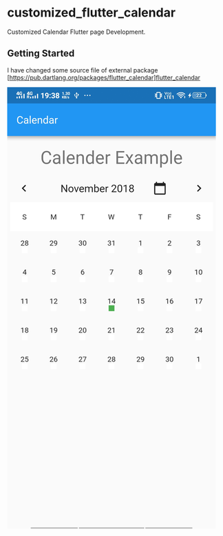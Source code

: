 # customized_flutter_calendar

Customized Calendar Flutter page Development.

## Getting Started

I have changed some source file of external package
[https://pub.dartlang.org/packages/flutter_calendar]flutter_calendar

![alt text](https://raw.githubusercontent.com/BalaDhruv/Flutter-Expanded-Calendar-Example/master/screen.jpg)
